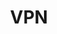 ---
lang: de
layout: doc
redirect_from:
- /de/doc/VPN/
- /de/doc/privacy/vpn/
- /de/doc/vpn/
- /de/wiki/VPN/
redirect_to: https://github.com/Qubes-Community/Contents/blob/master/docs/configuration/vpn.md
ref: 102
title: VPN
---